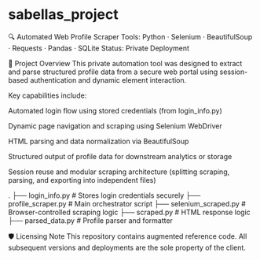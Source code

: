 # sabellas_project
🔍 Automated Web Profile Scraper
Tools: Python · Selenium · BeautifulSoup · Requests · Pandas · SQLite
Status: Private Deployment

📌 Project Overview
This private automation tool was designed to extract and parse structured profile data from a secure web portal using session-based authentication and dynamic element interaction.

Key capabilities include:

Automated login flow using stored credentials (from login_info.py)

Dynamic page navigation and scraping using Selenium WebDriver

HTML parsing and data normalization via BeautifulSoup

Structured output of profile data for downstream analytics or storage

Session reuse and modular scraping architecture (splitting scraping, parsing, and exporting into independent files)

.
├── login_info.py         # Stores login credentials securely
├── profile_scraper.py    # Main orchestrator script
├── selenium_scraped.py   # Browser-controlled scraping logic
├── scraped.py            # HTML response logic
├── parsed_data.py        # Profile parser and formatter

🛡️ Licensing Note
This repository contains augmented reference code.
All subsequent versions and deployments are the sole property of the client.

